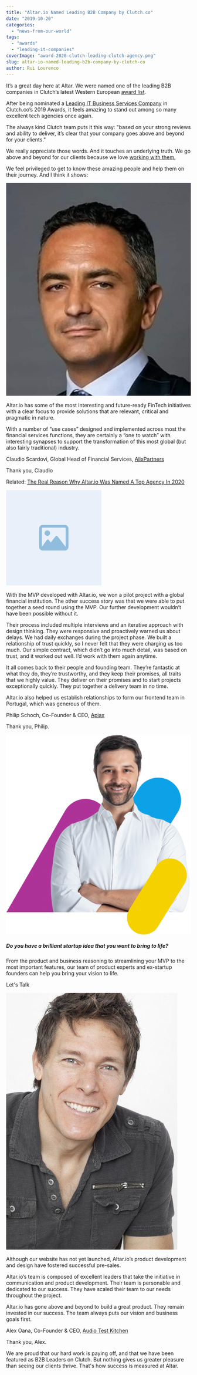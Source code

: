 ```yaml
---
title: "Altar.io Named Leading B2B Company by Clutch.co"
date: "2019-10-20"
categories: 
  - "news-from-our-world"
tags: 
  - "awards"
  - "leading-it-companies"
coverImage: "award-2020-clutch-leading-clutch-agency.png"
slug: altar-io-named-leading-b2b-company-by-clutch-co
author: Rui Lourenco
---
```


It’s a great day here at Altar. We were named one of the leading B2B companies in Clutch’s latest Western European [award list](https://clutch.co/press-releases/announces-most-highly-rated-b2b-firms-western-europe).

After being nominated a [Leading IT Business Services Company](https://altar.io/blog/altar-io-named-leading-it-business-services-company-in-clutch-cos-2019-awards/) in Clutch.co’s 2019 Awards, it feels amazing to stand out among so many excellent tech agencies once again.

The always kind Clutch team puts it this way: "based on your strong reviews and ability to deliver, it’s clear that your company goes above and beyond for your clients."

We really appreciate those words. And it touches an underlying truth. We go above and beyond for our clients because we love [working with them.](https://altar.io/work/)

We feel privileged to get to know these amazing people and help them on their journey. And I think it shows:



![Altar - What is Saying](images/scardovi-alix.jpeg) 

Altar.io has some of the most interesting and future-ready FinTech initiatives with a clear focus to provide solutions that are relevant, critical and pragmatic in nature.

With a number of “use cases” designed and implemented across most the financial services functions, they are certainly a “one to watch” with interesting synapses to support the transformation of this most global (but also fairly traditional) industry.

Claudio Scardovi, Global Head of Financial Services, [AlixPartners](https://www.alixpartners.com/)

Thank you, Claudio



Related: [The Real Reason Why Altar.io Was Named A Top Agency In 2020](https://altar.io/the-reason-why-altar-won-top-agency-2020/)



![Altar - What is Saying](images/image-placeholder-small.jpg) 

With the MVP developed with Altar.io, we won a pilot project with a global financial institution. The other success story was that we were able to put together a seed round using the MVP. Our further development wouldn’t have been possible without it.

Their process included multiple interviews and an iterative approach with design thinking. They were responsive and proactively warned us about delays. We had daily exchanges during the project phase. We built a relationship of trust quickly, so I never felt that they were charging us too much. Our simple contract, which didn’t go into much detail, was based on trust, and it worked out well. I’d work with them again anytime.

It all comes back to their people and founding team. They’re fantastic at what they do, they’re trustworthy, and they keep their promises, all traits that we highly value. They deliver on their promises and to start projects exceptionally quickly. They put together a delivery team in no time.

Altar.io also helped us establish relationships to form our frontend team in Portugal, which was generous of them.

Philip Schoch, Co-Founder & CEO, [Apiax](https://www.apiax.com/)

Thank you, Philip.



![Daniel, CEO of Altar, Product and Software development company specialising in building MVPs, full custom software development projects & creating UX/UI that is both functional and beautiful](images/cta-colors-daniel-arms-crossed.png)



##### Do you have a brilliant startup idea that you want to bring to life?

From the product and business reasoning to streamlining your MVP to the most important features, our team of product experts and ex-startup founders can help you bring your vision to life.

Let's Talk



![Altar - What is Saying](images/1811669_original.jpeg) 

Although our website has not yet launched, Altar.io’s product development and design have fostered successful pre-sales.

Altar.io’s team is composed of excellent leaders that take the initiative in communication and product development. Their team is personable and dedicated to our success. They have scaled their team to our needs throughout the project.

Altar.io has gone above and beyond to build a great product. They remain invested in our success. The team always puts our vision and business goals first.

Alex Oana, Co-Founder & CEO, [Audio Test Kitchen](https://www.audiotestkitchen.com/)

Thank you, Alex.

We are proud that our hard work is paying off, and that we have been featured as B2B Leaders on Clutch. But nothing gives us greater pleasure than seeing our clients thrive. That's how success is measured at Altar.
